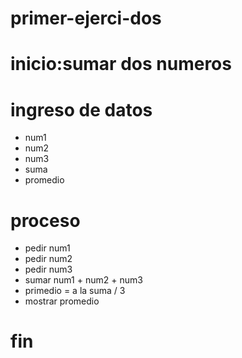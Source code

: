 # primer-ejerci-dos
# inicio:sumar dos numeros
# ingreso de datos
- num1
- num2
- num3
- suma
- promedio
# proceso 
- pedir num1
- pedir num2
- pedir num3
- sumar num1 + num2 + num3 
- primedio = a la suma / 3
- mostrar promedio

# fin #